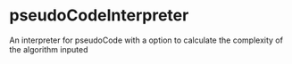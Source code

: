 # pseudoCodeInterpreter
An interpreter for pseudoCode with a option to calculate the complexity of the algorithm inputed
